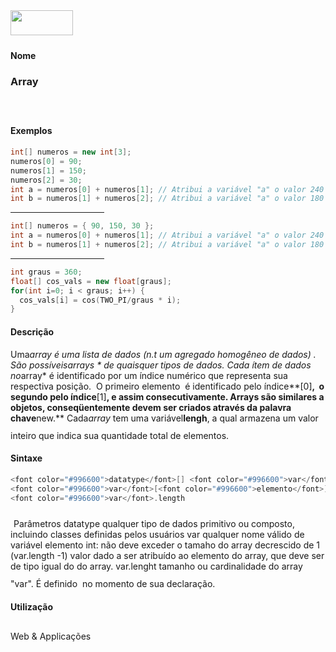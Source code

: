 <img height="40" src="../images/1pix.gif" width="100"/>
<img height="1" src="../images/1pix.gif" width="20"/>
<img height="1" src="../images/1pix.gif" width="555"/>

#### Nome
### Array
<img height="25" src="../images/1pix.gif" width="1"/>

#### Exemplos

```pde
int[] numeros = new int[3]; 
numeros[0] = 90; 
numeros[1] = 150; 
numeros[2] = 30; 
int a = numeros[0] + numeros[1]; // Atribui a variável "a" o valor 240 
int b = numeros[1] + numeros[2]; // Atribui a variável "a" o valor 180 
```
<hr align="left" noshade="noshade" size="1" width="150"/>

```pde
int[] numeros = { 90, 150, 30 }; 
int a = numeros[0] + numeros[1]; // Atribui a variável "a" o valor 240 
int b = numeros[1] + numeros[2]; // Atribui a variável "a" o valor 180 
```
<hr align="left" noshade="noshade" size="1" width="150"/>

```pde
int graus = 360; 
float[] cos_vals = new float[graus]; 
for(int i=0; i < graus; i++) { 
  cos_vals[i] = cos(TWO_PI/graus * i); 
} 

```

#### Descrição
Uma*array *é uma lista de dados (n.t um agregado homogêneo de dados) . São possíveis*arrays * de quaisquer tipos de dados. Cada ítem de dados no*array*
é identificado por um índice numérico que
representa sua respectiva posição.  O primeiro
elemento  é identificado pelo índice**[0]**,  o segundo pelo índice**[1]**,
e assim consecutivamente. Arrays são similares a objetos,
conseqüentemente devem ser criados através da palavra chave**new.** Cada*array* tem uma variável**lengh**, a qual armazena um valor inteiro que indica sua quantidade total de elementos.
<img height="25" src="../images/1pix.gif" width="1"/>

#### Sintaxe
```pde
<font color="#996600">datatype</font>[] <font color="#996600">var</font>
<font color="#996600">var</font>[<font color="#996600">elemento</font>] = <font color="#996600">valor</font>
<font color="#996600">var</font>.length

```
<img height="25" src="../images/1pix.gif" width="1"/>
Parâmetros
datatype
qualquer tipo de dados primitivo ou composto, incluindo classes definidas pelos usuários
var
qualquer nome válido de variável
elemento
int: não deve exceder o tamaho do array decrescido de 1 (var.length -1)
valor
dado a ser atribuído ao elemento do array, que deve ser de tipo igual do do array.
var.lenght
tamanho ou cardinalidade do array "var". É definido  no momento de sua declaração.
<img height="25" src="../images/1pix.gif" width="1"/>

#### Utilização

	
Web & Applicações
<img height="25" src="../images/1pix.gif" width="1"/>
